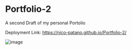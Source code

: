 # Portfolio-2

A second Draft of my personal Portolio

Deployment Link: https://nico-patano.github.io/Portfolio-2/


![image](https://user-images.githubusercontent.com/93544845/152456040-adbd2f15-03a8-433a-898d-2124baed18fe.png)
